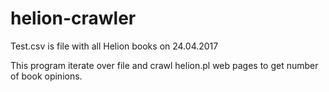 # helion-crawler

Test.csv is file with all Helion books on 24.04.2017


This program iterate over file and crawl helion.pl web pages to get number of book opinions.
